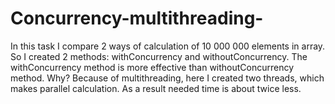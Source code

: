 # Concurrency-multithreading-
In this task I compare 2 ways of calculation of 10 000 000 elements in array.
So I created 2 methods: withConcurrency and withoutConcurrency.
The withConcurrency method is more effective than withoutConcurrency method. 
Why? Because of multithreading, here I created two threads, which makes parallel calculation. 
As a result needed time is about twice less.
